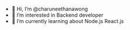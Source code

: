 - 👋 Hi, I’m @charuneethanawong
- 👀 I’m interested in Backend developer
- 🌱 I’m currently learning about Node.js React.js


<!---
charuneethanawong/charuneethanawong is a ✨ special ✨ repository because its `README.md` (this file) appears on your GitHub profile.
You can click the Preview link to take a look at your changes.
--->
